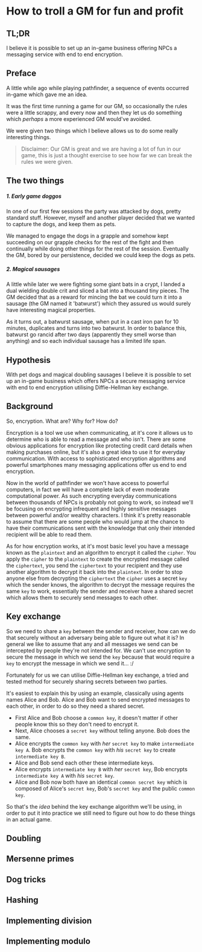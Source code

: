 # How to troll a GM for fun and profit

## TL;DR
I believe it is possible to set up an in-game business offering NPCs a messaging service with end to end encryption.

## Preface

A little while ago while playing pathfinder, a sequence of events occurred in-game which gave me an idea.

It was the first time running a game for our GM, so occasionally the rules were a little scrappy, and every now and then they let us do something which _perhaps_ a more experienced GM would've avoided.

We were given two things which I believe allows us to do some really interesting things.

>Disclaimer: Our GM is great and we are having a lot of fun in our game, this is just a thought exercise to see how far we can break the rules we were given.

## The two things

##### 1. Early game doggos
In one of our first few sessions the party was attacked by dogs, pretty standard stuff. However, myself and another player decided that we wanted to capture the dogs, and keep them as pets.

We managed to engage the dogs in a grapple and somehow kept succeeding on our grapple checks for the rest of the fight and then continually while doing other things for the rest of the session. Eventually the GM, bored by our persistence, decided we could keep the dogs as pets.

##### 2. Magical sausages
A little while later we were fighting some giant bats in a crypt, I landed a dual wielding double crit and sliced a bat into a thousand tiny pieces. The GM decided that as a reward for mincing the bat we could turn it into a sausage (the GM named it 'batwurst') which they assured us would surely have interesting magical properties.

As it turns out, a batwurst sausage, when put in a cast iron pan for 10 minutes, duplicates and turns into two batwurst. In order to balance this, batwurst go rancid after two days (apparently they smell worse than anything) and so each individual sausage has a limited life span.

## Hypothesis

With pet dogs and magical doubling sausages I believe it is possible to set up an in-game business which offers NPCs a secure messaging service with end to end encryption utilising Diffie-Hellman key exchange.

## Background

So, encryption. What are? Why for? How do?

Encryption is a tool we use when communicating, at it's core it allows us to determine who is able to read a message and who isn't. There are some obvious applications for encryption like protecting credit card details when making purchases online, but it's also a great idea to use it for everyday communication. With access to sophisticated encryption algorithms and powerful smartphones many messaging applications offer us end to end encryption.

Now in the world of pathfinder we won't have access to powerful computers, in fact we will have a complete lack of even moderate computational power. As such encrypting everyday communications between thousands of NPCs is probably not going to work, so instead we'll be focusing on encrypting infrequent and highly sensitive messages between powerful and/or wealthy characters. I think it's pretty reasonable to assume that there are some people who would jump at the chance to have their communications sent with the knowledge that only their intended recipient will be able to read them.

As for how encryption works, at it's most basic level you have a message known as the `plaintext` and an algorithm to encrypt it called the `cipher`. You apply the `cipher` to the `plaintext` to create the encrypted message called the `ciphertext`, you send the `ciphertext` to your recipient and they use another algorithm to decrypt it back into the `plaintext`. In order to stop anyone else from decrypting the `ciphertext` the `cipher` uses a secret `key` which the sender knows, the algorithm to decrypt the message requires the same `key` to work, essentially the sender and receiver have a shared secret which allows them to securely send messages to each other.

## Key exchange

So we need to share a `key` between the sender and receiver, how can we do that securely without an adversary being able to figure out what it is? In general we like to assume that any and all messages we send can be intercepted by people they're not intended for. We can't use encryption to secure the message in which we send the `key` because that would require a `key` to encrypt the message in which we send it... :/

Fortunately for us we can utilise Diffie-Hellman key exchange, a tried and tested method for securely sharing secrets between two parties.

It's easiest to explain this by using an example, classically using agents names Alice and Bob. Alice and Bob want to send encrypted messages to each other, in order to do so they need a shared secret.

- First Alice and Bob choose a `common key`, it doesn't matter if other people know this so they don't need to encrypt it.
- Next, Alice chooses a `secret key` without telling anyone. Bob does the same.
- Alice encrypts the `common key` with *her* `secret key` to make `intermediate key A`. Bob encrypts the `common key` with *his* `secret key` to create `intermediate key B`.
- Alice and Bob send each other these intermediate keys.
- Alice encrypts `intermediate key B` with *her* `secret key`, Bob encrypts `intermediate key A` with *his* `secret key`.
- Alice and Bob now both have an identical `common secret key` which is composed of Alice's `secret key`, Bob's `secret key` and the public `common key`.

So that's the _idea_ behind the key exchange algorithm we'll be using, in order to put it into practice we still need to figure out how to do these things in an actual game.

## Doubling

## Mersenne primes

## Dog tricks

## Hashing

## Implementing division

## Implementing modulo
